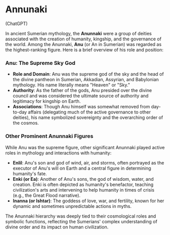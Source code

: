 # Annunaki

(ChatGPT)

In ancient Sumerian mythology, the **Anunnaki** were a group of deities associated with the creation of humanity, kingship, and the governance of the world. Among the Anunnaki, **Anu** (or An in Sumerian) was regarded as the highest-ranking figure. Here is a brief overview of his role and position:

### **Anu: The Supreme Sky God**

- **Role and Domain**: Anu was the supreme god of the sky and the head of the divine pantheon in Sumerian, Akkadian, Assyrian, and Babylonian mythology. His name literally means "Heaven" or "Sky."
- **Authority**: As the father of the gods, Anu presided over the divine council and was considered the ultimate source of authority and legitimacy for kingship on Earth.
- **Associations**: Though Anu himself was somewhat removed from day-to-day affairs (delegating much of the active governance to other deities), his name symbolized sovereignty and the overarching order of the cosmos.

### **Other Prominent Anunnaki Figures**

While Anu was the supreme figure, other significant Anunnaki played active roles in mythology and interactions with humanity:

- **Enlil**: Anu's son and god of wind, air, and storms, often portrayed as the executor of Anu's will on Earth and a central figure in determining humanity's fate.
- **Enki (or Ea)**: Another of Anu's sons, the god of wisdom, water, and creation. Enki is often depicted as humanity's benefactor, teaching civilization's arts and intervening to help humanity in times of crisis (e.g., the Great Flood narrative).
- **Inanna (or Ishtar)**: The goddess of love, war, and fertility, known for her dynamic and sometimes unpredictable actions in myths.

The Anunnaki hierarchy was deeply tied to their cosmological roles and symbolic functions, reflecting the Sumerians' complex understanding of divine order and its impact on human civilization.